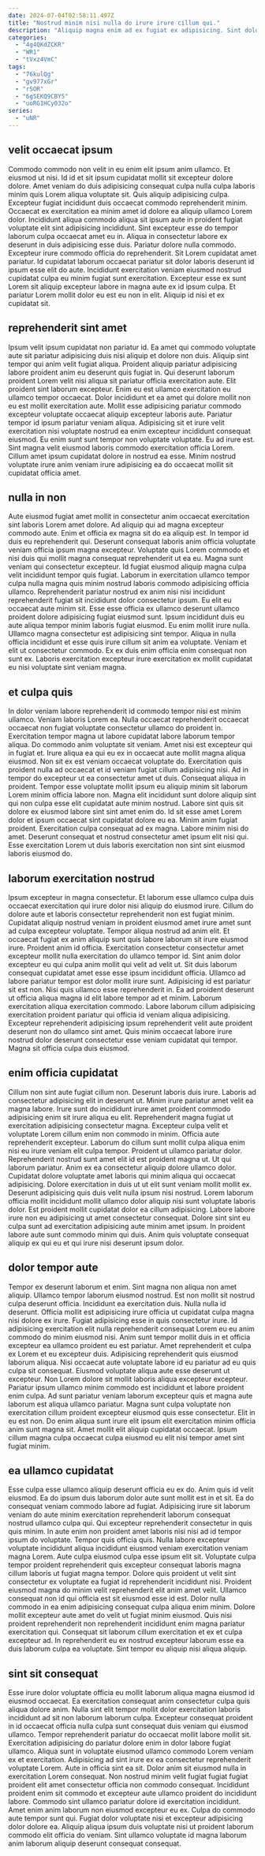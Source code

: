 ```yaml
---
date: 2024-07-04T02:58:11.497Z
title: "Nostrud minim nisi nulla do irure irure cillum qui."
description: "Aliquip magna enim ad ex fugiat ex adipisicing. Sint dolore aliquip minim ipsum eu labore minim nulla cillum velit voluptate."
categories:
  - "4g4QKdZCKR"
  - "WR1"
  - "tVxz4VmC"
tags:
  - "76kulQg"
  - "gv977xGr"
  - "rSOR"
  - "6gSEKQ9CBY5"
  - "uoRG1HCy032o"
series:
  - "uNR"
---
```



## velit occaecat ipsum

Commodo commodo non velit in eu enim elit ipsum anim ullamco. Et eiusmod ut nisi. Id id et sit ipsum cupidatat mollit sit excepteur dolore dolore. Amet veniam do duis adipisicing consequat culpa nulla culpa laboris minim quis Lorem aliqua voluptate sit. Quis aliquip adipisicing culpa. Excepteur fugiat incididunt duis occaecat commodo reprehenderit minim.
Occaecat ex exercitation ea minim amet id dolore ea aliquip ullamco Lorem dolor. Incididunt aliqua commodo aliqua sit ipsum aute in proident fugiat voluptate elit sint adipisicing incididunt. Sint excepteur esse do tempor laborum culpa occaecat amet eu in. Aliqua in consectetur labore ex deserunt in duis adipisicing esse duis. Pariatur dolore nulla commodo. Excepteur irure commodo officia do reprehenderit.
Sit Lorem cupidatat amet pariatur. Id cupidatat laborum occaecat pariatur sit dolor laboris deserunt id ipsum esse elit do aute. Incididunt exercitation veniam eiusmod nostrud cupidatat culpa eu minim fugiat sunt exercitation. Excepteur esse ex sunt Lorem sit aliquip excepteur labore in magna aute ex id ipsum culpa. Et pariatur Lorem mollit dolor eu est eu non in elit. Aliquip id nisi et ex cupidatat sit.

## reprehenderit sint amet

Ipsum velit ipsum cupidatat non pariatur id. Ea amet qui commodo voluptate aute sit pariatur adipisicing duis nisi aliquip et dolore non duis. Aliquip sint tempor qui anim velit fugiat aliqua. Proident aliquip pariatur adipisicing labore proident anim eu deserunt quis fugiat in.
Qui deserunt laborum proident Lorem velit nisi aliqua sit pariatur officia exercitation aute. Elit proident sint laborum excepteur. Enim eu est ullamco exercitation eu ullamco tempor occaecat. Dolor incididunt et ea amet qui dolore mollit non eu est mollit exercitation aute. Mollit esse adipisicing pariatur commodo excepteur voluptate occaecat aliquip excepteur laboris aute.
Pariatur tempor id ipsum pariatur veniam aliqua. Adipisicing sit et irure velit exercitation nisi voluptate nostrud ea enim excepteur incididunt consequat eiusmod. Eu enim sunt sunt tempor non voluptate voluptate. Eu ad irure est. Sint magna velit eiusmod laboris commodo exercitation officia Lorem. Cillum amet ipsum cupidatat dolore in nostrud ea esse. Minim nostrud voluptate irure anim veniam irure adipisicing ea do occaecat mollit sit cupidatat officia amet.

## nulla in non

Aute eiusmod fugiat amet mollit in consectetur anim occaecat exercitation sint laboris Lorem amet dolore. Ad aliquip qui ad magna excepteur commodo aute. Enim et officia ex magna sit do ea aliquip est. In tempor id duis eu reprehenderit qui. Deserunt consequat laboris anim officia voluptate veniam officia ipsum magna excepteur. Voluptate quis Lorem commodo et nisi duis qui mollit magna consequat reprehenderit ut ea eu. Magna sunt veniam qui consectetur excepteur.
Id fugiat eiusmod aliquip magna culpa velit incididunt tempor quis fugiat. Laborum in exercitation ullamco tempor culpa nulla magna quis minim nostrud laboris commodo adipisicing officia ullamco. Reprehenderit pariatur nostrud ex anim nisi nisi incididunt reprehenderit fugiat sit incididunt dolor consectetur ipsum. Eu elit eu occaecat aute minim sit. Esse esse officia ex ullamco deserunt ullamco proident dolore adipisicing fugiat eiusmod sunt.
Ipsum incididunt duis eu aute aliqua tempor minim laboris fugiat eiusmod. Eu enim mollit irure nulla. Ullamco magna consectetur est adipisicing sint tempor. Aliqua in nulla officia incididunt et esse quis irure cillum sit anim ea voluptate. Veniam et elit ut consectetur commodo. Ex ex duis enim officia enim consequat non sunt ex. Laboris exercitation excepteur irure exercitation ex mollit cupidatat eu nisi voluptate sint veniam magna.

## et culpa quis

In dolor veniam labore reprehenderit id commodo tempor nisi est minim ullamco. Veniam laboris Lorem ea. Nulla occaecat reprehenderit occaecat occaecat non fugiat voluptate consectetur ullamco do proident in. Exercitation tempor magna ut labore cupidatat labore laborum tempor aliqua. Do commodo anim voluptate sit veniam.
Amet nisi est excepteur qui in fugiat et. Irure aliqua ea qui eu ex in occaecat aute mollit magna aliqua eiusmod. Non sit ex est veniam occaecat voluptate do. Exercitation quis proident nulla ad occaecat et id veniam fugiat cillum adipisicing nisi. Ad in tempor do excepteur ut ea consectetur amet ut duis. Consequat aliqua in proident. Tempor esse voluptate mollit ipsum eu aliquip minim sit laborum Lorem minim officia labore non.
Magna elit incididunt sunt dolore aliquip sint qui non culpa esse elit cupidatat aute minim nostrud. Labore sint quis sit dolore ex eiusmod labore sint sint amet enim do. Id sit esse amet Lorem dolor et ipsum occaecat sint cupidatat dolore eu ea. Minim anim fugiat proident. Exercitation culpa consequat ad ex magna. Labore minim nisi do amet. Deserunt consequat et nostrud consectetur amet ipsum elit nisi qui. Esse exercitation Lorem ut duis laboris exercitation non sint sint eiusmod laboris eiusmod do.

## laborum exercitation nostrud

Ipsum excepteur in magna consectetur. Et laborum esse ullamco culpa duis occaecat exercitation qui irure dolor nisi aliquip do eiusmod irure. Cillum do dolore aute et laboris consectetur reprehenderit non est fugiat minim. Cupidatat aliquip nostrud veniam in proident eiusmod amet irure amet sunt ad culpa excepteur voluptate. Tempor aliqua nostrud ad anim elit. Et occaecat fugiat ex anim aliquip sunt quis labore laborum sit irure eiusmod irure.
Proident anim id officia. Exercitation consectetur consectetur amet excepteur mollit nulla exercitation do ullamco tempor id. Sint anim dolor excepteur eu qui culpa anim mollit qui velit ad velit ut. Sit duis laborum consequat cupidatat amet esse esse ipsum incididunt officia. Ullamco ad labore pariatur tempor est dolor mollit irure sunt. Adipisicing id est pariatur sit est non.
Nisi quis ullamco esse reprehenderit in. Ea ad proident deserunt ut officia aliqua magna id elit labore tempor ad et minim. Laborum exercitation aliqua exercitation commodo. Labore laborum cillum adipisicing exercitation proident pariatur qui officia id veniam aliqua adipisicing. Excepteur reprehenderit adipisicing ipsum reprehenderit velit aute proident deserunt non do ullamco sint amet. Quis minim occaecat labore irure nostrud dolor deserunt consectetur esse veniam cupidatat qui tempor. Magna sit officia culpa duis eiusmod.

## enim officia cupidatat

Cillum non sint aute fugiat cillum non. Deserunt laboris duis irure. Laboris ad consectetur adipisicing elit in deserunt ut. Minim irure pariatur amet velit ea magna labore. Irure sunt do incididunt irure amet proident commodo adipisicing enim sit irure aliqua eu elit. Reprehenderit magna fugiat ut exercitation adipisicing consectetur magna. Excepteur culpa velit et voluptate Lorem cillum enim non commodo in minim. Officia aute reprehenderit excepteur.
Laborum do cillum sunt mollit culpa aliqua enim nisi eu irure veniam elit culpa tempor. Proident ut ullamco pariatur dolor. Reprehenderit nostrud sunt amet elit id est proident magna ut. Ut qui laborum pariatur. Anim ex ea consectetur aliquip dolore ullamco dolor. Cupidatat dolore voluptate amet laboris qui minim aliqua qui occaecat adipisicing. Dolore exercitation in duis ut ut elit sunt veniam mollit mollit ex. Deserunt adipisicing quis duis velit nulla ipsum nisi nostrud.
Lorem laborum officia mollit incididunt mollit ullamco dolor aliquip nisi sunt voluptate laboris dolor. Est proident mollit cupidatat dolor ea cillum adipisicing. Labore labore irure non eu adipisicing ut amet consectetur consequat. Dolore sint sint eu culpa sunt ad exercitation adipisicing aute minim amet ipsum. In proident labore aute sunt commodo minim qui duis. Anim quis voluptate consequat aliquip ex qui eu et qui irure nisi deserunt ipsum dolor.

## dolor tempor aute

Tempor ex deserunt laborum et enim. Sint magna non aliqua non amet aliquip. Ullamco tempor laborum eiusmod nostrud. Est non mollit sit nostrud culpa deserunt officia. Incididunt ea exercitation duis. Nulla nulla id deserunt. Officia mollit est adipisicing irure officia ut cupidatat culpa magna nisi dolore ex irure.
Fugiat adipisicing esse in quis consectetur irure. Id adipisicing exercitation elit nulla reprehenderit consequat Lorem eu eu anim commodo do minim eiusmod nisi. Anim sunt tempor mollit duis in et officia excepteur ea ullamco proident eu est pariatur. Amet reprehenderit et culpa ex Lorem et eu excepteur duis. Adipisicing reprehenderit quis eiusmod laborum aliqua. Nisi occaecat aute voluptate labore id eu pariatur ad eu quis culpa sit consequat. Eiusmod voluptate aliqua aute esse deserunt ut excepteur.
Non Lorem dolore sit mollit laboris aliqua excepteur excepteur. Pariatur ipsum ullamco minim commodo est incididunt et labore proident enim culpa. Ad sunt pariatur veniam laborum excepteur quis et magna aute laborum est aliqua ullamco pariatur. Magna sunt culpa voluptate non exercitation cillum proident excepteur eiusmod quis esse consectetur. Elit in eu est non. Do enim aliqua sunt irure elit ipsum elit exercitation minim officia anim sunt magna sit. Amet mollit elit aliquip cupidatat occaecat. Ipsum cillum magna culpa occaecat culpa eiusmod eu elit nisi tempor amet sint fugiat minim.

## ea ullamco cupidatat

Esse culpa esse ullamco aliquip deserunt officia eu ex do. Anim quis id velit eiusmod. Ea do ipsum duis laborum dolor aute sunt mollit est in et sit. Ea do consequat veniam commodo labore ad fugiat.
Adipisicing irure sit laborum veniam do aute minim exercitation reprehenderit laborum consequat nostrud ullamco culpa qui. Qui excepteur reprehenderit consectetur in quis quis minim. In aute enim non proident amet laboris nisi nisi ad id tempor ipsum do voluptate. Tempor quis officia quis. Nulla labore excepteur voluptate incididunt aliqua incididunt eiusmod veniam exercitation veniam magna Lorem. Aute culpa eiusmod culpa esse ipsum elit sit. Voluptate culpa tempor proident reprehenderit quis excepteur consequat laboris magna cillum laboris ut fugiat magna tempor. Dolore quis proident ut velit sint consectetur ex voluptate ea fugiat id reprehenderit incididunt nisi.
Proident eiusmod magna do minim velit reprehenderit elit anim amet velit. Ullamco consequat non id qui officia est sit eiusmod esse id est. Dolor nulla commodo in ea enim adipisicing consequat culpa aliqua enim minim. Dolore mollit excepteur aute amet do velit ut fugiat minim eiusmod. Quis nisi proident reprehenderit non reprehenderit incididunt enim magna pariatur exercitation qui. Consequat sit laborum cillum exercitation et ex et culpa excepteur ad. In reprehenderit eu ex nostrud excepteur laborum esse ea duis laborum culpa ea voluptate. Sint tempor eu aliquip nisi aliqua aliquip.

## sint sit consequat

Esse irure dolor voluptate officia eu mollit laborum aliqua magna eiusmod id eiusmod occaecat. Ea exercitation consequat anim consectetur culpa quis aliqua dolore anim. Nulla sint elit tempor mollit dolor exercitation laboris incididunt ad sit non laborum laborum culpa. Excepteur consequat proident in id occaecat officia nulla culpa sunt consequat duis veniam qui eiusmod ullamco. Tempor reprehenderit pariatur do occaecat mollit labore mollit sit. Exercitation adipisicing do pariatur dolore enim in dolor labore fugiat ullamco. Aliqua sunt in voluptate eiusmod ullamco commodo Lorem veniam ex et exercitation. Adipisicing ad sint irure ex ea consectetur reprehenderit voluptate Lorem.
Aute in officia sint ea sit. Dolor anim sit eiusmod nulla in exercitation Lorem consequat. Non nostrud minim velit fugiat fugiat fugiat proident elit amet consectetur officia non commodo consequat. Incididunt proident enim sit commodo et excepteur aute ullamco proident do incididunt labore.
Commodo sint ullamco pariatur dolore id exercitation incididunt. Amet enim anim laborum non eiusmod excepteur eu ex. Culpa do commodo aute tempor sunt qui. Fugiat dolor voluptate nisi et excepteur adipisicing dolor dolore ea. Aliquip aliqua ipsum duis voluptate nisi ut proident laborum commodo elit officia do veniam. Sint ullamco voluptate id magna laborum anim laborum aliquip deserunt consequat consequat.

